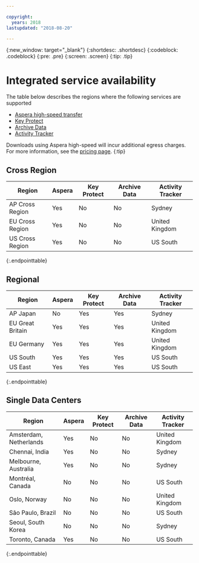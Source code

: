 ```yaml
---

copyright:
  years: 2018
lastupdated: "2018-08-20"

---
```

{:new_window: target="_blank"}
{:shortdesc: .shortdesc}
{:codeblock: .codeblock}
{:pre: .pre}
{:screen: .screen}
{:tip: .tip}

# Integrated service availability
The table below describes the regions where the following services are supported
* [Aspera high-speed transfer](/docs/services/cloud-object-storage/basics/aspera.html#Aspera-high-speed-transfer)
* [Key Protect](/docs/services/cloud-object-storage/basics/encryption.html#sse-kp)
* [Archive Data](/docs/services/cloud-object-storage/basics/archive.html)
* [Activity Tracker](/docs/services/cloud-object-storage/basics/at.html#at_events)

Downloads using Aspera high-speed will incur additional egress charges. For more information, see the [pricing page](https://www.ibm.com/cloud-computing/bluemix/pricing-object-storage).
{:tip}

## Cross Region

<table>
  <thead>
    <tr>
      <th>Region</th>
      <th>Aspera</th>
      <th>Key Protect</th>
      <th>Archive Data</th>
      <th>Activity Tracker</th>
    </tr>
  </thead>
  <tr>
    <td rowspan="2">AP Cross Region</td>
    <td>Yes</td>
    <td>No</td>
    <td>No</td>
    <td>Sydney</td>
  <tr>
  <tr>
    </td>
  </tr>
  <tr>
    <td rowspan="2">EU Cross Region</td>
    <td>Yes</td>
    <td>No</td>
    <td>No</td>
    <td>United Kingdom</td>
  <tr>
  <tr>
    </td>
  </tr>
  <tr>
    <td rowspan="2">US Cross Region</td>
    <td>Yes</td>
    <td>No</td>
    <td>No</td>
    <td>US South</td>
  </tr>
 </table>
{:.endpointtable}




## Regional

<table>
  <thead>
    <tr>
      <th>Region</th>
      <th>Aspera</th>
      <th>Key Protect</th>
      <th>Archive Data</th>
      <th>Activity Tracker</th>
    </tr>
  </thead>
   <tr>
    <td rowspan="2">AP Japan</td>
    <td>No</td>
    <td>Yes</td>
    <td>Yes</td>
    <td>Sydney</td>
   <tr>
   <tr>
    </td>
   </tr>
   <tr>
     <td rowspan="2">EU Great Britain</td>
    <td>Yes</td>
    <td>Yes</td>
    <td>Yes</td>
    <td>United Kingdom</td>
   <tr>
   <tr>
    </td>
   </tr>
   <tr>
    <td rowspan="2">EU Germany</td>
    <td>Yes</td>
    <td>Yes</td>
    <td>Yes</td>
    <td>United Kingdom</td>
   <tr>
   <tr>
    </td>
   </tr>
   <tr>
    <td rowspan="2">US South</td>
    <td>Yes</td>
    <td>Yes</td>
    <td>Yes</td>
    <td>US South</td>
   <tr>
   <tr>
    </td>
   </tr>
   <tr>
    <td rowspan="2">US East</td>
    <td>Yes</td>
    <td>Yes</td>
    <td>Yes</td>
    <td>US South</td>
   <tr>
</table>
{:.endpointtable}


## Single Data Centers

<table>
  <thead>
    <tr>
      <th>Region</th>
      <th>Aspera</th>
      <th>Key Protect</th>
      <th>Archive Data</th>
      <th>Activity Tracker</th>
    </tr>
  </thead>
  <tr>
    <td rowspan="2">Amsterdam, Netherlands</td>
    <td>Yes</td>
    <td>No</td>
    <td>No</td>
    <td>United Kingdom</td>
  <tr>
  <tr>
    </td>
  </tr>
  <tr>
    <td rowspan="2">Chennai, India</td>
    <td>Yes</td>
    <td>No</td>
    <td>No</td>
    <td>Sydney</td>
  <tr>
  <tr>
    </td>
  </tr>
  <tr>
    <td rowspan="2">Melbourne, Australia</td>
    <td>Yes</td>
    <td>No</td>
    <td>No</td>
    <td>Sydney</td>
  <tr>
  <tr>
    </td>
  </tr>
  <tr>
    <td rowspan="2">Montréal, Canada</td>
    <td>No</td>
    <td>No</td>
    <td>No</td>
    <td>US South</td>
  <tr>
  <tr>
    </td>
  </tr>
  <tr>
    <td rowspan="2">Oslo, Norway</td>
    <td>No</td>
    <td>No</td>
    <td>No</td>
    <td>United Kingdom</td>
  <tr>
  <tr>
    </td>
  </tr>  
  <tr>
    <td rowspan="2">São Paulo, Brazil</td>
    <td>No</td>
    <td>No</td>
    <td>No</td>
    <td>US South</td>
  <tr>
  <tr>
    </td>
  </tr>
  <tr>
    <td rowspan="2">Seoul, South Korea</td>
    <td>No</td>
    <td>No</td>
    <td>No</td>
    <td>Sydney</td>
  <tr>
  <tr>
    </td>
  </tr>
  <tr>
    <td rowspan="2">Toronto, Canada</td>
    <td>Yes</td>
    <td>No</td>
    <td>No</td>
    <td>US South</td>
  <tr>
  <tr>
    </td>
  </tr>
</table>
{:.endpointtable}
